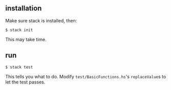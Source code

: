 ## installation

Make sure stack is installed, then:

    $ stack init

This may take time.

## run

    $ stack test

This tells you what to do. Modify `test/BasicFunctions.hs`'s `replaceValue`s to let the test passes.
